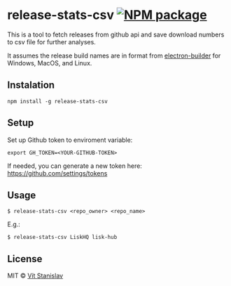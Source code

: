 # release-stats-csv [![NPM package](https://img.shields.io/npm/v/release-stats-csv)](https://www.npmjs.com/package/release-stats-csv)

This is a tool to fetch releases from github api and save download numbers to csv file for further analyses.

It assumes the release build names are in format from [electron-builder](https://github.com/electron-userland/electron-builder) for Windows, MacOS, and Linux.

## Instalation

```
npm install -g release-stats-csv
```

## Setup
Set up Github token to enviroment variable:

```
export GH_TOKEN=<YOUR-GITHUB-TOKEN>
```

If needed, you can generate a new token here: https://github.com/settings/tokens

## Usage
```
$ release-stats-csv <repo_owner> <repo_name>
```

E.g.:
```
$ release-stats-csv LiskHQ lisk-hub
```

## License

MIT © [Vít Stanislav](https://github.com/slaweet)
